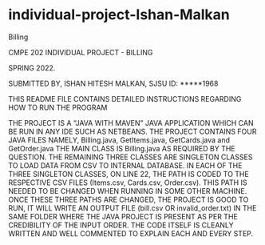 # individual-project-Ishan-Malkan
Billing

CMPE 202 INDIVIDUAL PROJECT - BILLING

SPRING 2022.

SUBMITTED BY, ISHAN HITESH MALKAN, SJSU ID: *****1968

THIS README FILE CONTAINS DETAILED INSTRUCTIONS REGARDING HOW TO RUN THE PROGRAM

THE PROJECT IS A “JAVA WITH MAVEN” JAVA APPLICATION WHICH CAN BE RUN IN ANY IDE SUCH AS NETBEANS.
THE PROJECT CONTAINS FOUR JAVA FILES NAMELY, Billing.java, GetItems.java, GetCards.java and GetOrder.java
THE MAIN CLASS IS Billing.java AS REQUIRED BY THE QUESTION.
THE REMAINING THREE CLASSES ARE SINGLETON CLASSES TO LOAD DATA FROM CSV TO INTERNAL DATABASE.
IN EACH OF THE THREE SINGLETON CLASSES, ON LINE 22, THE PATH IS CODED TO THE RESPECTIVE CSV FILES (Items.csv, Cards.csv, Order.csv). THIS PATH IS NEEDED TO BE CHANGED WHEN RUNNING IN SOME OTHER MACHINE.
ONCE THESE THREE PATHS ARE CHANGED, THE PROJECT IS GOOD TO RUN, IT WILL WRITE AN OUTPUT FILE (bill.csv OR invalid_order.txt) IN THE SAME FOLDER WHERE THE JAVA PROJECT IS PRESENT AS PER THE CREDIBILITY OF THE INPUT ORDER.
THE CODE ITSELF IS CLEANLY WRITTEN AND WELL COMMENTED TO EXPLAIN EACH AND EVERY STEP.
